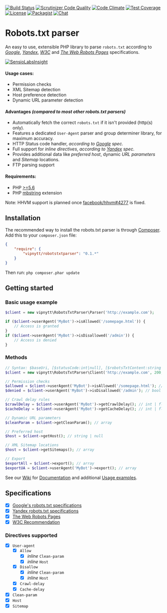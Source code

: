 [![Build Status](https://travis-ci.org/VIPnytt/RobotsTxtParser.svg?branch=master)](https://travis-ci.org/VIPnytt/RobotsTxtParser)
[![Scrutinizer Code Quality](https://scrutinizer-ci.com/g/VIPnytt/RobotsTxtParser/badges/quality-score.png?b=master)](https://scrutinizer-ci.com/g/VIPnytt/RobotsTxtParser/?branch=master)
[![Code Climate](https://codeclimate.com/github/VIPnytt/RobotsTxtParser/badges/gpa.svg)](https://codeclimate.com/github/VIPnytt/RobotsTxtParser)
[![Test Coverage](https://codeclimate.com/github/VIPnytt/RobotsTxtParser/badges/coverage.svg)](https://codeclimate.com/github/VIPnytt/RobotsTxtParser/coverage)
[![License](https://poser.pugx.org/VIPnytt/RobotsTxtParser/license)](https://github.com/VIPnytt/RobotsTxtParser/blob/master/LICENSE)
[![Packagist](https://img.shields.io/packagist/v/vipnytt/robotstxtparser.svg)](https://packagist.org/packages/vipnytt/robotstxtparser)
[![Chat](https://badges.gitter.im/VIPnytt/RobotsTxtParser.svg)](https://gitter.im/VIPnytt/RobotsTxtParser)

# Robots.txt parser
An easy to use, extensible PHP library to parse `robots.txt` according to [_Google_](https://developers.google.com/webmasters/control-crawl-index/docs/robots_txt), [_Yandex_](https://yandex.com/support/webmaster/controlling-robot/robots-txt.xml), [_W3C_](https://www.w3.org/TR/html4/appendix/notes.html#h-B.4.1.1) and [_The Web Robots Pages_](http://www.robotstxt.org/robotstxt.html) specifications.

[![SensioLabsInsight](https://insight.sensiolabs.com/projects/6fb47427-166b-45d0-bd41-40f7a63c2b0c/big.png)](https://insight.sensiolabs.com/projects/6fb47427-166b-45d0-bd41-40f7a63c2b0c)

#### Usage cases:
- Permission checks
- XML Sitemap detection
- Host preference detection
- Dynamic URL parameter detection

#### Advantages _(compared to most other robots.txt parsers)_
- Automatically fetch the correct `robots.txt` if it isn't provided (http(s) only).
- Features a dedicated `User-Agent` parser and group determiner library, for maximum accuracy.
- HTTP Status code handler, _according to [Google](https://developers.google.com/webmasters/control-crawl-index/docs/robots_txt) spec._
- Full support for _inline directives_, _according to [Yandex](https://yandex.com/support/webmaster/controlling-robot/robots-txt.xml) spec._
- Provides additional data like _preferred host_, dynamic _URL parameters_ and _Sitemap_ locations.
- FTP parsing support

#### Requirements:
- PHP [>=5.6](http://php.net/supported-versions.php)
- PHP [mbstring](http://php.net/manual/en/book.mbstring.php) extension

Note: HHVM support is planned once [facebook/hhvm#4277](https://github.com/facebook/hhvm/issues/4277) is fixed.

## Installation
The recommended way to install the robots.txt parser is through [Composer](http://getcomposer.org). Add this to your `composer.json` file:
```json
{
    "require": {
        "vipnytt/robotstxtparser": "0.1.*"
    }
}
```
Then run: ```php composer.phar update```

## Getting started
### Basic usage example
```php
$client = new vipnytt\RobotsTxtParser\Parser('http://example.com');

if ($client->userAgent('MyBot')->isAllowed('/somepage.html')) {
    // Access is granted
}
if ($client->userAgent('MyBot')->isDisallowed('/admin')) {
    // Access is denied
}
```
### Methods
```php
// Syntax: $baseUri, [$statusCode:int|null], [$robotsTxtContent:string|null], [$encoding:string], [$byteLimit:int]
$client = new vipnytt\RobotsTxtParser\Client('http://example.com', 200, $robotsTxtContent);

// Permission checks
$allowed = $client->userAgent('MyBot')->isAllowed('/somepage.html'); // bool
$denied = $client->userAgent('MyBot')->isDisallowed('/admin'); // bool

// Crawl delay rules
$crawlDelay = $client->userAgent('MyBot')->getCrawlDelay(); // int | float
$cacheDelay = $client->userAgent('MyBot')->getCacheDelay(); // int | float

// Dynamic URL parameters
$cleanParam = $client->getCleanParam(); // array

// Preferred host
$host = $client->getHost(); // string | null

// XML Sitemap locations
$host = $client->getSitemaps(); // array

// Export
$exportAll = $client->export(); // array
$exportUA = $client->userAgent('MyBot')->export(); // array
```

See our [Wiki](https://github.com/VIPnytt/RobotsTxtParser/wiki) for [Documentation](https://github.com/VIPnytt/RobotsTxtParser/wiki) and additional [Usage examples](https://github.com/VIPnytt/RobotsTxtParser/wiki).

## Specifications
- [x] [Google's robots.txt specifications](https://developers.google.com/webmasters/control-crawl-index/docs/robots_txt)
- [x] [Yandex robots.txt specifications](https://yandex.com/support/webmaster/controlling-robot/robots-txt.xml)
- [x] [The Web Robots Pages](http://www.robotstxt.org/)
- [x] [W3C Recommendation](https://www.w3.org/TR/html4/appendix/notes.html#h-B.4.1.2)

### Directives supported
- [x] `User-agent`
  - [x] `Allow`
    - [x] _inline_ `Clean-param`
    - [x] _inline_ `Host`
  - [x] `Disallow`
    - [x] _inline_ `Clean-param`
    - [x] _inline_ `Host`
  - [x] `Crawl-delay`
  - [x] `Cache-delay`
- [x] `Clean-param`
- [x] `Host`
- [x] `Sitemap`
